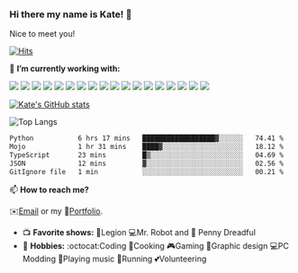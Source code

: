 
### Hi there my name is Kate! 👋

Nice to meet you! 

[![Hits](https://hits.sh/github.com/ksoliven.svg?style=for-the-badge&label=Visitors%20Today&color=ff69b4&logo=codepen)](https://hits.sh/github.com/ksoliven/)
<!--
**ksoliven/ksoliven** is a ✨ _special_ ✨ repository because its `README.md` (this file) appears on your GitHub profile. -->
  
🔭 <b>I’m currently working with: </b>

 [<img src="https://img.shields.io/badge/Angular-DD0031?style=for-the-badge&logo=angular&logoColor=white">](https://angular.io/) [<img src="https://img.shields.io/badge/AngularJS-E23237?style=for-the-badge&logo=angularjs&logoColor=white">](https://angularjs.org/) [<img src="https://img.shields.io/badge/Bootstrap-563D7C?style=for-the-badge&logo=bootstrap&logoColor=white">](https://getbootstrap.com/) [<img src="https://img.shields.io/badge/CSS-239120?&style=for-the-badge&logo=css3&logoColor=white">](https://css3.com/) [<img src="https://img.shields.io/badge/Elastic_Search-005571?style=for-the-badge&logo=elasticsearch&logoColor=white">](https://www.elastic.co/?device=c&msclkid=37a5a3960eb41afc826ec65c75d4c2b3) [<img src="https://img.shields.io/badge/GIT-E44C30?style=for-the-badge&logo=git&logoColor=white">](https://git-scm.com/) [<img src="https://img.shields.io/badge/GitHub-100000?style=for-the-badge&logo=github&logoColor=white">](https://github.com/) [<img src="https://img.shields.io/badge/HTML5-E34F26?style=for-the-badge&logo=html5&logoColor=white">](https://html.com/) [<img src="https://img.shields.io/badge/JavaScript-F7DF1E?style=for-the-badge&logo=javascript&logoColor=black">](https://www.javascript.com/) [<img src="https://img.shields.io/badge/Jira-0052CC?style=for-the-badge&logo=Jira&logoColor=white">](https://www.atlassian.com/software/jira) [<img src="https://img.shields.io/badge/Kibana-005571?style=for-the-badge&logo=Kibana&logoColor=white">](https://www.elastic.co/kibana?device=c&gad_source=1) [<img src="https://img.shields.io/badge/Microsoft_SharePoint-0078D4?style=for-the-badge&logo=microsoft-sharepoint&logoColor=white">](https://learn.microsoft.com/en-us/sharepoint/dev/spfx/sharepoint-framework-overview) [<img src="https://img.shields.io/badge/Notepad++-90E59A.svg?style=for-the-badge&logo=notepad%2B%2B&logoColor=black">](https://notepad-plus-plus.org/) [<img src="https://img.shields.io/badge/React-20232A?style=for-the-badge&logo=react&logoColor=61DAFB">](https://react.dev/) [<img src="https://img.shields.io/badge/Sass-CC6699?style=for-the-badge&logo=sass&logoColor=white">](https://sass-lang.com/) [<img src="https://img.shields.io/badge/Trello-0052CC?style=for-the-badge&logo=trello&logoColor=white">](https://trello.com/) [<img src="https://img.shields.io/badge/TypeScript-007ACC?style=for-the-badge&logo=typescript&logoColor=white">](https://www.typescriptlang.org/) [<img src="https://img.shields.io/badge/Visual_Studio_Code-0078D4?style=for-the-badge&logo=visual%20studio%20code&logoColor=white">](https://code.visualstudio.com/)

[![Kate's GitHub stats](https://github-readme-stats.vercel.app/api?username=ksoliven&theme=jolly&rank_icon=github)](https://github.com/ksoliven/github-readme-stats)
 
![Top Langs](https://github-readme-stats.vercel.app/api/top-langs/?username=ksoliven&langs_count=10&theme=jolly&layout=compact)

<!--START_SECTION:waka-->

```txt
Python           6 hrs 17 mins   ██████████████████▓░░░░░░   74.41 %
Mojo             1 hr 31 mins    ████▓░░░░░░░░░░░░░░░░░░░░   18.12 %
TypeScript       23 mins         █▒░░░░░░░░░░░░░░░░░░░░░░░   04.69 %
JSON             12 mins         ▓░░░░░░░░░░░░░░░░░░░░░░░░   02.56 %
GitIgnore file   1 min           ░░░░░░░░░░░░░░░░░░░░░░░░░   00.21 %
```

<!--END_SECTION:waka-->

📫 <b> How to reach me? </b>

  :envelope:<a href="mailto:katedevdc@gmail.com">Email</a> or my :briefcase:<a href="https://www.katedevdc.com">Portfolio</a>.

- :tv: <b>Favorite shows:</b> :crystal_ball:Legion :computer:Mr. Robot and :ghost: Penny Dreadful
- :sparkler: <b>Hobbies:</b> :octocat:Coding :ramen:Cooking :video_game:Gaming :art:Graphic design :computer:PC Modding :guitar:Playing music :running:Running :two_hearts:Volunteering



